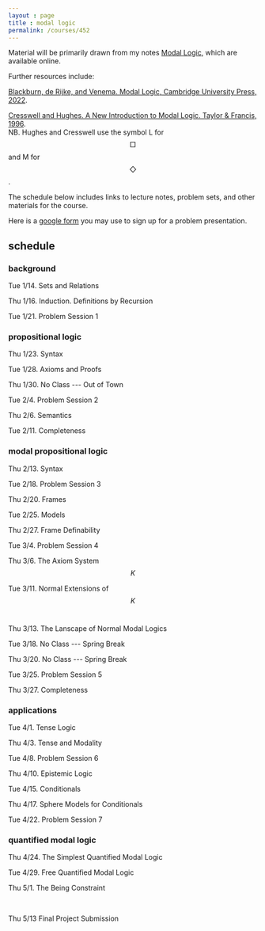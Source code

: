 ```yaml
---
layout : page
title : modal logic
permalink: /courses/452
---
```


<script type="text/javascript" async
  src="https://cdnjs.cloudflare.com/ajax/libs/mathjax/2.7.7/MathJax.js?config=TeX-MML-AM_CHTML"></script>


Material will be primarily drawn from my notes [Modal Logic](https://modal-logic.gabrieluzquiano.org/), which are available online. 

Further resources include:&nbsp;

[Blackburn, de Rijke, and Venema. Modal Logic, Cambridge University Press, 2022](https://uosc.primo.exlibrisgroup.com/discovery/fulldisplay?context=L&vid=01USC_INST:01USC&search_scope=MyInst_and_CI&tab=Everything&docid=alma991043529402703731).

[Cresswell and Hughes. A New Introduction to Modal Logic. Taylor & Francis, 1996](https://uosc.primo.exlibrisgroup.com/discovery/fulldisplay?context=PC&vid=01USC_INST:01USC&search_scope=MyInst_and_CI&tab=Everything&docid=cdi_proquest_miscellaneous_38353327).<br/>NB. Hughes and Cresswell use the symbol L for $$\Box$$ and M for $$\Diamond$$.

The schedule below includes links to lecture notes, problem sets, and other materials for the course.

Here is a [google form](https://docs.google.com/forms/d/1opKlxgt5F2rxVDIHxVkkTXixMDcexX7MnHN2X7D0Xiw/edit) you may use to sign up for a problem presentation.

## schedule

### background

Tue 1/14.	Sets and Relations

Thu 1/16.	Induction. Definitions by Recursion

Tue 1/21.	Problem Session 1 


### propositional logic

Thu 1/23.	Syntax

Tue 1/28.	Axioms and Proofs

Thu 1/30.	No Class --- Out of Town

Tue 2/4.	Problem Session 2 

Thu 2/6.	Semantics

Tue 2/11.	Completeness &nbsp; 

### modal propositional logic

Thu 2/13.	Syntax

Tue 2/18.	Problem Session 3

Thu 2/20.	Frames

Tue 2/25.	Models

Thu 2/27.	Frame Definability 

Tue 3/4.	Problem Session 4

Thu 3/6.	The Axiom System $$K$$	

Tue 3/11.	Normal Extensions of $$K$$ &nbsp; 	

Thu 3/13.	The Lanscape of Normal Modal Logics

Tue 3/18.	No Class ---  Spring Break

Thu 3/20.	No Class --- Spring Break

Tue 3/25.	Problem Session 5

Thu 3/27.	Completeness



### applications

Tue 4/1.	Tense Logic	

Thu 4/3.	Tense and Modality

Tue 4/8.	Problem Session 6

Thu 4/10.	Epistemic Logic

Tue 4/15.	Conditionals &nbsp; 	

Thu 4/17.	Sphere Models for Conditionals

Tue 4/22.	Problem Session 7



### quantified modal logic

Thu 4/24.	The Simplest Quantified Modal Logic

Tue 4/29.	Free Quantified Modal Logic &nbsp; 	

Thu 5/1.	The Being Constraint

&nbsp;

Thu 5/13	Final Project Submission

